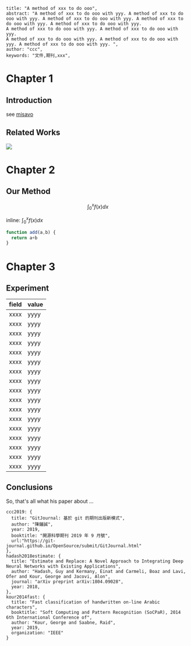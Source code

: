 ```paper
title: "A method of xxx to do ooo",
abstract: "A method of xxx to do ooo with yyy. A method of xxx to do ooo with yyy. A method of xxx to do ooo with yyy. A method of xxx to do ooo with yyy. A method of xxx to do ooo with yyy. 
A method of xxx to do ooo with yyy. A method of xxx to do ooo with yyy. 
A method of xxx to do ooo with yyy. A method of xxx to do ooo with yyy. A method of xxx to do ooo with yyy. ",
author: "ccc",
keywords: "文件,期刊,xxx",
```

# Chapter 1

## Introduction

see [misavo](http://misavo.com)

## Related Works

![](img/picture.jpg)

# Chapter 2

## Our Method

$$
\int_0^{x} f(x) dx
$$

inline: $\int_0^{x} f(x) dx$


```js
function add(a,b) {
  return a+b
}
```

# Chapter 3

## Experiment

field | value
------|------------
xxxx  | yyyy
xxxx  | yyyy
xxxx  | yyyy
xxxx  | yyyy
xxxx  | yyyy
xxxx  | yyyy
xxxx  | yyyy
xxxx  | yyyy
xxxx  | yyyy
xxxx  | yyyy
xxxx  | yyyy
xxxx  | yyyy
xxxx  | yyyy
xxxx  | yyyy
xxxx  | yyyy
xxxx  | yyyy
xxxx  | yyyy



## Conclusions

So, that's all what his paper about ...


```reference
ccc2019: {
  title: "GitJournal: 基於 git 的期刊出版新模式", 
  author: "陳鍾誠", 
  year: 2019, 
  booktitle: "開源科學期刊 2019 年 9 月號", 
  url:"https://git-journal.github.io/OpenSource/submit/GitJournal.html"
},
hadash2018estimate: {
  title: "Estimate and Replace: A Novel Approach to Integrating Deep Neural Networks with Existing Applications",
  author: "Hadash, Guy and Kermany, Einat and Carmeli, Boaz and Lavi, Ofer and Kour, George and Jacovi, Alon",
  journal: "arXiv preprint arXiv:1804.09028",
  year: 2018,
},
kour2014fast: {
  title: "Fast classification of handwritten on-line Arabic characters", 
  booktitle: "Soft Computing and Pattern Recognition (SoCPaR), 2014 6th International Conference of", 
  author: "Kour, George and Saabne, Raid", 
  year: 2019,
  organization: "IEEE"
}
```
